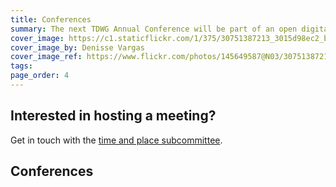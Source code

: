 ```yaml
---
title: Conferences
summary: The next TDWG Annual Conference will be part of an open digital science week, [biodiversity_next](https://biodiversitynext.org/), in Leiden, The Netherlands from 21-25 October, 2019. This will be a larger than normal conference organized in collaboration with GBIF, DISSCO, CETAF, and iDigBio.
cover_image: https://c1.staticflickr.com/1/375/30751387213_3015d98ec2_b.jpg
cover_image_by: Denisse Vargas
cover_image_ref: https://www.flickr.com/photos/145649587@N03/30751387213/in/pool-tdwg16/
tags: 
page_order: 4
---
```


## Interested in hosting a meeting?

Get in touch with the [time and place subcommittee]({filename}../about/committees/tardis/index.md).

## Conferences
